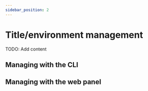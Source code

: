 ```yaml
---
sidebar_position: 2
---
```


# Title/environment management

TODO: Add content

## Managing with the CLI

## Managing with the web panel
